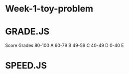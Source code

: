 # Week-1-toy-problem
# GRADE.JS
Score      Grades
80-100       A
60-79        B
49-59        C
40-49        D
0-40         E

# SPEED.JS

